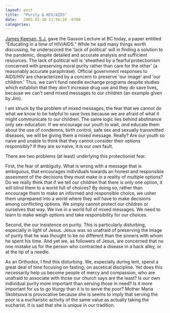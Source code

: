```yaml
---
layout: post
title:  "Purity & HIV/AIDS"
date:   2005-03-30 11:56:28 -0700
categories:
---
```

<a href="https://www.bc.edu/content/bc-web/schools/mcas/departments/theology/people/faculty-directory/james-keenan-sj.html" target="_blank">James Keenan, S.J.</a> gave the Gasson Lecture at BC today, a paper entitled "Educating in a time of HIV/AIDS."  While he said many things worth discussing, he underscored the 'lack of political' will in finding a solution to the pandemic, despite detailed and accurate analysis and sufficient resources.  The lack of political will is 'sheathed by a fearful protectionism concerned with preserving moral purity rather than care for the other' (a reasonably accurate paraphrase).  Official government responses to AIDS/HIV are characterized by a concern to preserve 'our image' and 'our children.'  Thus, we can't fund needle exchange programs despite studies which establish that they <em>don't</em> increase drug use and they <em>do</em> save lives, because we can't send mixed messages to our children (an example given by Jim).

I am struck by the problem of mixed messages, the fear that we cannot do what we know to be helpful to save lives because we are afraid of what it might communicate to our children.  The same logic lies behind abstinance only sex-education.   If we encourage our youth to wait, <em>and</em> educate them about the use of condemns, birth control, safe sex and sexually transmitted diseases, we will be giving them a mixed message.  Really?  Are our youth so naive and unable to think that they cannot consider their options responsibly?  If they are so naive, it is our own fault.

There are two problems (at least) underlying this protectionist fear.

First, the fear of ambiguity.  What is wrong with a message that is ambiguous, that encourages individuals towards an honest and responsible assesment of the decisions they must make in a reality of multiple options?  Do we really think that if we tell our children that there is only one option, it will blind them to a world full of choices?  By doing so, rather than encourage them to make an informed and responsible choice, we usher them unprepared into a world where they <em>will</em> have to make decisions among conflicting options.  We simply cannot protect our children or ourselves that way.  We live in a world full of mixed messages.  We need to learn to make weigh options and take responsibility for our choices.

Second, the our insistence on purity.  This is particularly disturbing, especially in light of Jesus.  Jesus was so unafraid of preserving the image of purity that he was thought to be no different than the sinners with whom he spent his time.  And yet we, as followers of Jesus, are concerned that no one mistake us for the person who contracted a disease in a back alley, or at the tip of a needle.

As an Orthodox, I find this disturbing.  We, especially during lent, spend a great deal of time focusing on fasting, on ascetical discipline.  Yet does this necessarily help us become people of mercy and compassion, who are unafraid to associate with those our church says are the least?  Is our own individual purity more important than serving those in need?  Is it more important for us to go liturgy than it is to serve the poor?  Mother Maria Skobtsova is provocative because she is seems to imply that serving the poor is a eucharistic activity of the same value as actually taking the eucharist.  It is sad that she is <em>unique</em> in our tradition.
